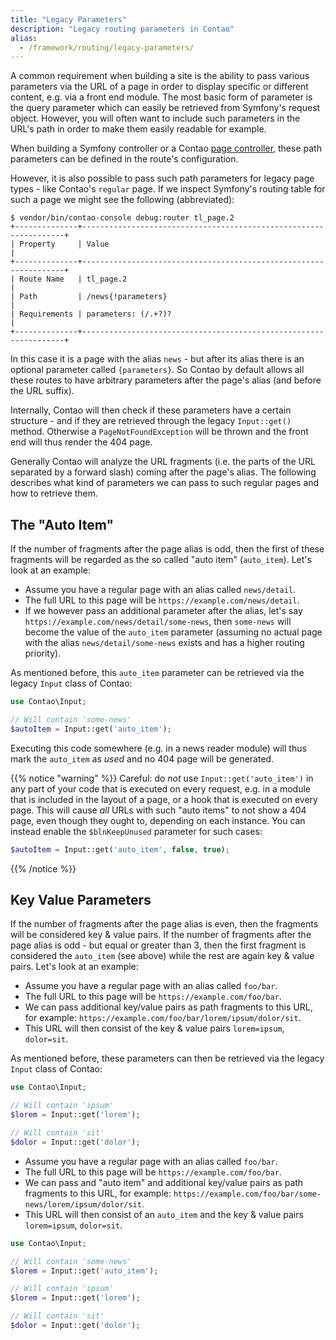 ```yaml
---
title: "Legacy Parameters"
description: "Legacy routing parameters in Contao"
alias:
  - /framework/routing/legacy-parameters/
---
```



A common requirement when building a site is the ability to pass various parameters via the URL of a page in order to
display specific or different content, e.g. via a front end module. The most basic form of parameter is the query
parameter which can easily be retrieved from Symfony's request object. However, you will often want to include such
parameters in the URL's path in order to make them easily readable for example.

When building a Symfony controller or a Contao [page controller][PageController], these path parameters can be defined 
in the route's configuration.

However, it is also possible to pass such path parameters for legacy page types - like Contao's `regular` page. If we
inspect Symfony's routing table for such a page we might see the following (abbreviated):

```none
$ vendor/bin/contao-console debug:router tl_page.2
+--------------+------------------------------------------------------------------+
| Property     | Value                                                            |
+--------------+------------------------------------------------------------------+
| Route Name   | tl_page.2                                                        |
| Path         | /news{!parameters}                                               |
| Requirements | parameters: (/.+?)?                                              |
+--------------+------------------------------------------------------------------+
```

In this case it is a page with the alias `news` - but after its alias there is an optional parameter called 
`{parameters}`. So Contao by default allows all these routes to have arbitrary parameters after the page's alias (and
before the URL suffix).

Internally, Contao will then check if these parameters have a certain structure - and if they are retrieved through the
legacy `Input::get()` method. Otherwise a `PageNotFoundException` will be thrown and the front end will thus render the
404 page.

Generally Contao will analyze the URL fragments (i.e. the parts of the URL separated by a forward slash) coming after 
the page's alias. The following describes what kind of parameters we can pass to such regular pages and how to retrieve 
them.


## The "Auto Item"

If the number of fragments after the page alias is odd, then the first of these fragments will be regarded as the so
called "auto item" (`auto_item`). Let's look at an example:

* Assume you have a regular page with an alias called `news/detail`.
* The full URL to this page will be `https://example.com/news/detail`.
* If we however pass an additional parameter after the alias, let's say `https://example.com/news/detail/some-news`, then
`some-news` will become the value of the `auto_item` parameter (assuming no actual page with the alias 
`news/detail/some-news` exists and has a higher routing priority).

As mentioned before, this `auto_item` parameter can be retrieved via the legacy `Input` class of Contao:

```php
use Contao\Input;

// Will contain 'some-news'
$autoItem = Input::get('auto_item');
```

Executing this code somewhere (e.g. in a news reader module) will thus mark the `auto_item` as _used_ and no 404 page
will be generated.

{{% notice "warning" %}}
Careful: do _not_ use `Input::get('auto_item')` in any part of your code that is executed on every request, e.g. in a
module that is included in the layout of a page, or a hook that is executed on every page. This will cause _all_ URLs
with such "auto items" to not show a 404 page, even though they ought to, depending on each instance. You can instead
enable the `$blnKeepUnused` parameter for such cases:

```php
$autoItem = Input::get('auto_item', false, true);
```
{{% /notice %}}


## Key Value Parameters

If the number of fragments after the page alias is even, then the fragments will be considered key & value pairs.
If the number of fragments after the page alias is odd - but equal or greater than 3, then the first fragment is
considered the `auto_item` (see above) while the rest are again key & value pairs. Let's look at an example:

* Assume you have a regular page with an alias called `foo/bar`.
* The full URL to this page will be `https://example.com/foo/bar`.
* We can pass additional key/value pairs as path fragments to this URL, for example: 
`https://example.com/foo/bar/lorem/ipsum/dolor/sit`.
* This URL will then consist of the key & value pairs `lorem=ipsum`, `dolor=sit`.

As mentioned before, these parameters can then be retrieved via the legacy `Input` class of Contao:

```php
use Contao\Input;

// Will contain 'ipsum'
$lorem = Input::get('lorem');

// Will contain 'sit'
$dolor = Input::get('dolor');
```

* Assume you have a regular page with an alias called `foo/bar`.
* The full URL to this page will be `https://example.com/foo/bar`.
* We can pass and "auto item" and additional key/value pairs as path fragments to this URL, for example: 
`https://example.com/foo/bar/some-news/lorem/ipsum/dolor/sit`.
* This URL will then consist of an `auto_item` and the key & value pairs `lorem=ipsum`, `dolor=sit`.

```php
use Contao\Input;

// Will contain 'some-news'
$lorem = Input::get('auto_item');

// Will contain 'ipsum'
$lorem = Input::get('lorem');

// Will contain 'sit'
$dolor = Input::get('dolor');
```


[PageController]: /framework/page-controllers/
